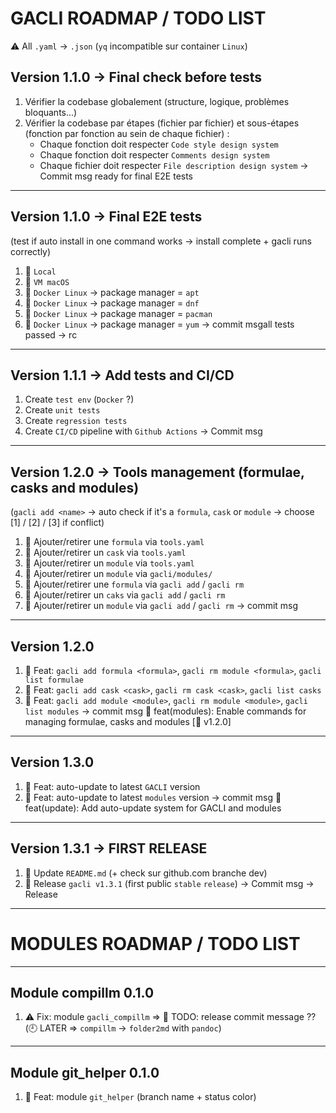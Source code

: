 # GACLI ROADMAP / TODO LIST

⚠️ All `.yaml` → `.json` (`yq` incompatible sur container `Linux`)

##  Version 1.1.0 → Final check before tests
1. Vérifier la codebase globalement (structure, logique, problèmes bloquants...)
2. Vérifier la codebase par étapes (fichier par fichier) et sous-étapes (fonction par fonction au sein de chaque fichier) :
    - Chaque fonction doit respecter `Code style design system`
    - Chaque fonction doit respecter `Comments design system`
    - Chaque fichier doit respecter `File description design system`
→ Commit msg ready for final E2E tests

---

##  Version 1.1.0 → Final E2E tests
(test if auto install in one command works → install complete + gacli runs correctly)
1. 🚧 `Local`
2. 🚧 `VM macOS`
3. 🚧 `Docker Linux` → package manager = `apt`
4. 🚧 `Docker Linux` → package manager = `dnf`
5. 🚧 `Docker Linux` → package manager = `pacman`
6. 🚧 `Docker Linux` → package manager = `yum`
→ commit msgall tests passed → rc

---

## Version 1.1.1 → Add tests and CI/CD
1. Create `test env` (`Docker` ?)
1. Create `unit tests`
2. Create `regression tests`
3. Create `CI/CD` pipeline with `Github Actions`
→ Commit msg

---

## Version 1.2.0 → Tools management (formulae, casks and modules)
(`gacli add <name>` → auto check if it's a `formula`, `cask` or `module` → choose [1] / [2] / [3] if conflict)
1. 🚧 Ajouter/retirer une `formula` via `tools.yaml`
2. 🚧 Ajouter/retirer un `cask` via `tools.yaml`
3. 🚧 Ajouter/retirer un `module` via `tools.yaml`
4. 🚧 Ajouter/retirer un `module` via `gacli/modules/`
5. 🚧 Ajouter/retirer une `formula` via `gacli add` / `gacli rm`
6. 🚧 Ajouter/retirer un `caks` via `gacli add` / `gacli rm`
7. 🚧 Ajouter/retirer un `module` via `gacli add` / `gacli rm`
→ commit msg

---

## Version 1.2.0
1. 🚧 Feat: `gacli add formula <formula>`, `gacli rm module <formula>`, `gacli list formulae`
2. 🚧 Feat: `gacli add cask <cask>`, `gacli rm cask <cask>`, `gacli list casks`
3. 🚧 Feat: `gacli add module <module>`, `gacli rm module <module>`, `gacli list modules`
→ commit msg 🎁 feat(modules): Enable commands for managing formulae, casks and modules [🔖 v1.2.0]

---

## Version 1.3.0
1. 🚧 Feat: auto-update to latest `GACLI` version
2. 🚧 Feat: auto-update to latest `modules` version
→ commit msg 🎁 feat(update): Add auto-update system for GACLI and modules

---

## Version 1.3.1 → FIRST RELEASE
1. 🚧 Update `README.md` (+ check sur github.com branche dev)
2. 🚧 Release `gacli v1.3.1` (first public `stable` `release`)
→ Commit msg
→ Release

---

# MODULES ROADMAP / TODO LIST

---

## Module compillm 0.1.0
1. ⚠️ Fix: module `gacli_compillm`
=> 🚀 TODO: release commit message ??
(🕘 LATER => `compillm` -> `folder2md` with `pandoc`)

---

## Module git_helper 0.1.0
1. 🧩 Feat: module `git_helper` (branch name + status color)

